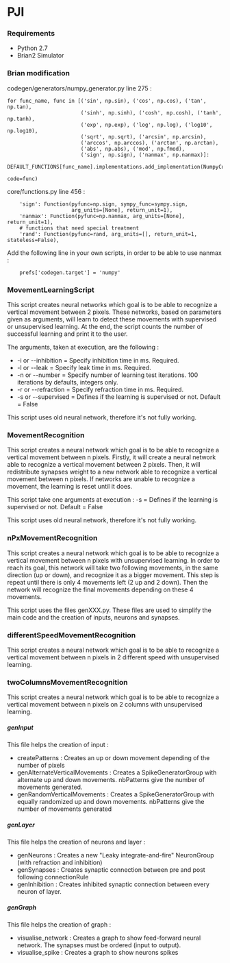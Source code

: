 # PJI

### Requirements
* Python 2.7
* Brian2 Simulator

### Brian modification

codegen/generators/numpy_generator.py line 275 :
```
for func_name, func in [('sin', np.sin), ('cos', np.cos), ('tan', np.tan),
                        ('sinh', np.sinh), ('cosh', np.cosh), ('tanh', np.tanh),
                        ('exp', np.exp), ('log', np.log), ('log10', np.log10),
                        ('sqrt', np.sqrt), ('arcsin', np.arcsin),
                        ('arccos', np.arccos), ('arctan', np.arctan),
                        ('abs', np.abs), ('mod', np.fmod),
                        ('sign', np.sign), ('nanmax', np.nanmax)]:
    DEFAULT_FUNCTIONS[func_name].implementations.add_implementation(NumpyCodeGenerator,
                                                                    code=func)
```

core/functions.py line 456 :
```
	'sign': Function(pyfunc=np.sign, sympy_func=sympy.sign,
                     arg_units=[None], return_unit=1),
    'nanmax': Function(pyfunc=np.nanmax, arg_units=[None], return_unit=1),
    # functions that need special treatment
    'rand': Function(pyfunc=rand, arg_units=[], return_unit=1, stateless=False),
```

Add the following line in your own scripts, in order to be able to use nanmax :
```
    prefs['codegen.target'] = 'numpy'
```
### MovementLearningScript
This script creates neural networks which goal is to be able to recognize a vertical movement between 2 pixels. These networks, based on parameters given as arguments, will learn to detect these movements with supervised or unsupervised learning. At the end, the script counts the number of successful learning and print it to the user.

The arguments, taken at execution, are the following :
* -i or --inhibition = Specify inhibition time in ms. Required.
* -l or --leak = Specify leak time in ms. Required.
* -n or --number = Specify number of learning test iterations. 100 iterations by defaults, integers only.
* -r or --refraction = Specify refraction time in ms. Required.
* -s or --supervised = Defines if the learning is supervised or not. Default = False

This script uses old neural network, therefore it's not fully working.

### MovementRecognition
This script creates a neural network which goal is to be able to recognize a vertical movement between n pixels. Firstly, it will create a neural network able to recognize a vertical movement between 2 pixels. Then, it will redistribute synapses weight to a new network able to recognize a vertical movement between n pixels. If networks are unable to recognize a movement, the learning is reset until it does.

This script take one arguments at execution : -s = Defines if the learning is supervised or not. Default = False

This script uses old neural network, therefore it's not fully working.

### nPxMovementRecognition
This script creates a neural network which goal is to be able to recognize a vertical movement between n pixels with unsupervised learning. In order to reach its goal, this network will take two following movements, in the same direction (up or down), and recognize it as a bigger movement. This step is repeat until there is only 4 movements left (2 up and 2 down). Then the network will recognize the final movements depending on these 4 movements.

This script uses the files genXXX.py. These files are used to simplify the main code and the creation of inputs, neurons and synapses.

### differentSpeedMovementRecognition
This script creates a neural network which goal is to be able to recognize a vertical movement between n pixels in 2 different speed with unsupervised learning.

### twoColumnsMovementRecognition
This script creates a neural network which goal is to be able to recognize a vertical movement between n pixels on 2 columns with unsupervised learning.

##### genInput
This file helps the creation of input :
* createPatterns : Creates an up or down movement depending of the number of pixels
* genAlternateVerticalMovements : Creates a SpikeGeneratorGroup with alternate up and down movements. nbPatterns give the number of movements generated.  
* genRandomVerticalMovements : Creates a SpikeGeneratorGroup with equally randomized up and down movements. nbPatterns give the number of movements generated

##### genLayer
This file helps the creation of neurons and layer :
* genNeurons : Creates a new "Leaky integrate-and-fire" NeuronGroup (with refraction and inhibition)
* genSynapses : Creates synaptic connection between pre and post following connectionRule
* genInhibition : Creates inhibited synaptic connection between every neuron of layer.

##### genGraph
This file helps the creation of graph :
* visualise_network : Creates a graph to show feed-forward neural network. The synapses must be ordered (input to output).
* visualise_spike : Creates a graph to show neurons spikes 
